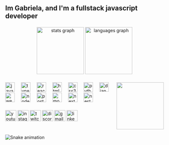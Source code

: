 <h2 align="left">Im Gabriela, and I'm a fullstack javascript developer</h2>

###

<div align="center">
  <img src="https://github-readme-stats.vercel.app/api?username=maurodesouza&hide_title=false&hide_rank=false&show_icons=true&include_all_commits=true&count_private=true&disable_animations=false&theme=dracula&locale=en&hide_border=false" height="150" alt="stats graph"  />
  <img src="https://github-readme-stats.vercel.app/api/top-langs?username=maurodesouza&locale=en&hide_title=false&layout=compact&card_width=320&langs_count=5&theme=dracula&hide_border=false" height="150" alt="languages graph"  />
</div>

###

<img align="right" height="150" src="https://i.imgflip.com/65efzo.gif"  />

###

<div align="left">
  <img src="https://devicons.railway.app/i/javascript.svg" height="30" alt="javascript logo"  />
  <img width="12" />
  <img src="hhttps://devicons.railway.app/i/typescript.svg" height="30" alt="typescript logo"  />
  <img width="12" />
  <img src="https://devicons.railway.app/i/react.svg" height="30" alt="react logo"  />
  <img width="12" />
  <img src="https://devicons.railway.app/i/html5.svg" height="30" alt="html5 logo"  />
  <img width="12" />
  <img src="https://devicons.railway.app/i/css3.svg" height="30" alt="css3 logo"  />
  <img width="12" />
  <img src="https://devicons.railway.app/i/python.svg" height="30" alt="python logo"  />
  <img width="12" />
  <img src="https://devicons.railway.app/i/django.svg" height="30" alt="django logo"  />
  <img width="12" />
  <img src="https://devicons.railway.app/i/webpack.svg" height="30" alt="webpack logo"  />
  <img width="12" />
  <img src="https://devicons.railway.app/i/nodejs.svg" height="30" alt="node logo"  />
  <img width="12" />
  <img src="https://devicons.railway.app/i/postgresql.svg" height="30" alt="postgre logo"  />
  <img width="12" />
  <img src="https://devicons.railway.app/i/mongodb.svg" height="30" alt="mongo logo"  />
  <img width="12" />
  <img src="https://devicons.railway.app/i/nextjs-light.svg" height="30" alt="next logo"  />
  <img width="12" />
  <img src="https://devicons.railway.app/i/nestjs.svg" height="30" alt="nest logo"  />
  <img width="12" />
</div>

###

<div align="left">
  <img src="https://img.shields.io/static/v1?message=Youtube&logo=youtube&label=&color=FF0000&logoColor=white&labelColor=&style=for-the-badge" height="35" alt="youtube logo"  />
  <img src="https://img.shields.io/static/v1?message=Instagram&logo=instagram&label=&color=E4405F&logoColor=white&labelColor=&style=for-the-badge" height="35" alt="instagram logo"  />
  <img src="https://img.shields.io/static/v1?message=Twitch&logo=twitch&label=&color=9146FF&logoColor=white&labelColor=&style=for-the-badge" height="35" alt="twitch logo"  />
  <img src="https://img.shields.io/static/v1?message=Discord&logo=discord&label=&color=7289DA&logoColor=white&labelColor=&style=for-the-badge" height="35" alt="discord logo"  />
  <img src="https://img.shields.io/static/v1?message=Gmail&logo=gmail&label=&color=D14836&logoColor=white&labelColor=&style=for-the-badge" height="35" alt="gmail logo"  />
  <img src="https://img.shields.io/static/v1?message=LinkedIn&logo=linkedin&label=&color=0077B5&logoColor=white&labelColor=&style=for-the-badge" height="35" alt="linkedin logo"  />
</div>

###

<br clear="both">

<img src="https://raw.githubusercontent.com/maurodesouza/maurodesouza/output/snake.svg" alt="Snake animation" />

###
